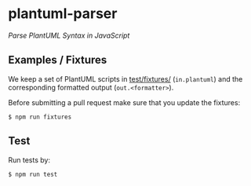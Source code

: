 # plantuml-parser
_Parse PlantUML Syntax in JavaScript_

## Examples / Fixtures

We keep a set of PlantUML scripts in [test/fixtures/](test/fixtures) (`in.plantuml`) and the corresponding formatted output (`out.<formatter>`).

Before submitting a pull request make sure that you update the fixtures:
```
$ npm run fixtures
```

## Test

Run tests by:

```
$ npm run test
```
